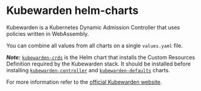# Kubewarden helm-charts

Kubewarden is a Kubernetes Dynamic Admission Controller that uses policies written
in WebAssembly.

You can combine all values from all charts on a single `values.yaml` file.

_**Note:**_ [`kubewarden-crds`](./kubewarden-crds) is the Helm chart that installs the Custom Resources Definition required by the Kubewarden stack. It should be installed before installing [`kubewarden-controller`](./kubewarden-controller) and [`kubewarden-defaults`](./kubewarden-defaults) charts.



For more information refer to the [official Kubewarden website](https://kubewarden.io/).
